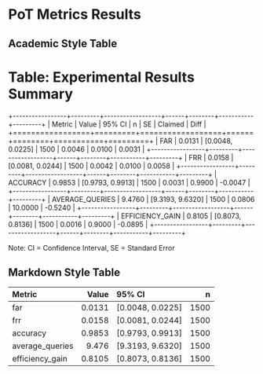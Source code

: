 # PoT Metrics Results

## Academic Style Table

Table: Experimental Results Summary
==================================================
+-----------------+---------+------------------+------+--------+-----------+---------+
|     Metric      |  Value  |      95% CI      |  n   |   SE   |  Claimed  |  Diff   |
+=================+=========+==================+======+========+===========+=========+
|       FAR       | 0.0131  | [0.0048, 0.0225] | 1500 | 0.0046 |  0.0100   | 0.0031  |
+-----------------+---------+------------------+------+--------+-----------+---------+
|       FRR       | 0.0158  | [0.0081, 0.0244] | 1500 | 0.0042 |  0.0100   | 0.0058  |
+-----------------+---------+------------------+------+--------+-----------+---------+
|    ACCURACY     | 0.9853  | [0.9793, 0.9913] | 1500 | 0.0031 |  0.9900   | -0.0047 |
+-----------------+---------+------------------+------+--------+-----------+---------+
| AVERAGE_QUERIES | 9.4760  | [9.3193, 9.6320] | 1500 | 0.0806 |  10.0000  | -0.5240 |
+-----------------+---------+------------------+------+--------+-----------+---------+
| EFFICIENCY_GAIN | 0.8105  | [0.8073, 0.8136] | 1500 | 0.0016 |  0.9000   | -0.0895 |
+-----------------+---------+------------------+------+--------+-----------+---------+

Note: CI = Confidence Interval, SE = Standard Error

## Markdown Style Table

| Metric          |   Value | 95% CI           |    n |
|:----------------|--------:|:-----------------|-----:|
| far             |  0.0131 | [0.0048, 0.0225] | 1500 |
| frr             |  0.0158 | [0.0081, 0.0244] | 1500 |
| accuracy        |  0.9853 | [0.9793, 0.9913] | 1500 |
| average_queries |  9.476  | [9.3193, 9.6320] | 1500 |
| efficiency_gain |  0.8105 | [0.8073, 0.8136] | 1500 |